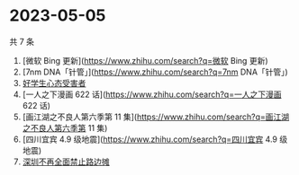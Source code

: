 # 2023-05-05

共 7 条

<!-- BEGIN -->
<!-- 最后更新时间 Fri May 05 2023 20:13:15 GMT+0800 (China Standard Time) -->

1. [微软 Bing 更新](https://www.zhihu.com/search?q=微软 Bing 更新)
1. [7nm DNA「针管」](https://www.zhihu.com/search?q=7nm DNA「针管」)
1. [好学生心态受害者](https://www.zhihu.com/search?q=好学生心态受害者)
1. [一人之下漫画 622 话](https://www.zhihu.com/search?q=一人之下漫画 622 话)
1. [画江湖之不良人第六季第 11
   集](https://www.zhihu.com/search?q=画江湖之不良人第六季第 11 集)
1. [四川宜宾 4.9 级地震](https://www.zhihu.com/search?q=四川宜宾 4.9 级地震)
1. [深圳不再全面禁止路边摊](https://www.zhihu.com/search?q=深圳不再全面禁止路边摊)

<!-- END -->
